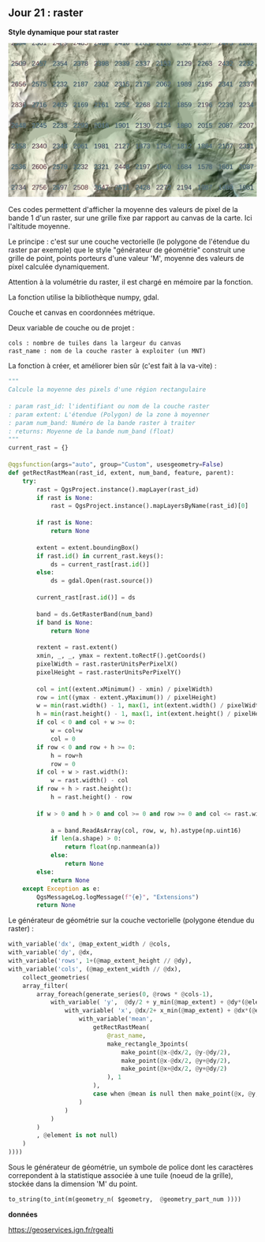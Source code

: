 ## Jour 21 : raster

__Style dynamique pour stat raster__

![Alt text](maps/30days2023-day21-raster.jpg)

Ces codes permettent d'afficher la moyenne des valeurs de pixel de la bande 1 d'un raster, sur une grille fixe par rapport au canvas de la carte. Ici l'altitude moyenne.

Le principe : c'est sur une couche vectorielle (le polygone de l'étendue du raster par exemple) que le style "générateur de géométrie" construit une grille de point, points porteurs d'une valeur 'M', moyenne des valeurs de pixel calculée dynamiquement. 

Attention à la volumétrie du raster, il est chargé en mémoire par la fonction.

La fonction utilise la bibliothèque numpy, gdal.

Couche et canvas en coordonnées métrique. 

Deux variable de couche ou de projet :
```
cols : nombre de tuiles dans la largeur du canvas
rast_name : nom de la couche raster à exploiter (un MNT)
```

La fonction à créer, et améliorer bien sûr (c'est fait à la va-vite) :
```python
"""
Calcule la moyenne des pixels d'une région rectangulaire

: param rast_id: l'identifiant ou nom de la couche raster
: param extent: L'étendue (Polygon) de la zone à moyenner
: param num_band: Numéro de la bande raster à traiter
: returns: Moyenne de la bande num_band (float)
"""
current_rast = {}

@qgsfunction(args="auto", group="Custom", usesgeometry=False)
def getRectRastMean(rast_id, extent, num_band, feature, parent):
    try:
        rast = QgsProject.instance().mapLayer(rast_id)
        if rast is None:
            rast = QgsProject.instance().mapLayersByName(rast_id)[0]

        if rast is None:
            return None

        extent = extent.boundingBox()
        if rast.id() in current_rast.keys():
            ds = current_rast[rast.id()]
        else:
            ds = gdal.Open(rast.source())

        current_rast[rast.id()] = ds

        band = ds.GetRasterBand(num_band)
        if band is None:
            return None

        rextent = rast.extent()
        xmin, _, _, ymax = rextent.toRectF().getCoords()
        pixelWidth = rast.rasterUnitsPerPixelX()
        pixelHeight = rast.rasterUnitsPerPixelY()

        col = int((extent.xMinimum() - xmin) / pixelWidth)
        row = int((ymax - extent.yMaximum()) / pixelHeight)
        w = min(rast.width() - 1, max(1, int(extent.width() / pixelWidth)))
        h = min(rast.height() - 1, max(1, int(extent.height() / pixelHeight)))
        if col < 0 and col + w >= 0:
            w = col+w
            col = 0
        if row < 0 and row + h >= 0:
            h = row+h
            row = 0
        if col + w > rast.width():
            w = rast.width() - col
        if row + h > rast.height():
            h = rast.height() - row

        if w > 0 and h > 0 and col >= 0 and row >= 0 and col <= rast.width() and row <= rast.height():

            a = band.ReadAsArray(col, row, w, h).astype(np.uint16)
            if len(a.shape) > 0:
                return float(np.nanmean(a))
            else:
                return None
        else:
            return None
    except Exception as e:
        QgsMessageLog.logMessage(f"{e}", "Extensions")
        return None
```

Le générateur de géométrie sur la couche vectorielle (polygone étendue du raster) :
```python
with_variable('dx', @map_extent_width / @cols,
with_variable('dy', @dx, 
with_variable('rows', 1+(@map_extent_height // @dy), 
with_variable('cols', (@map_extent_width // @dx), 
	collect_geometries(
	array_filter(
		array_foreach(generate_series(0, @rows * @cols-1),
			with_variable( 'y',  @dy/2 + y_min(@map_extent) + @dy*(@element // @cols), 
				with_variable( 'x', @dx/2+ x_min(@map_extent) + @dx*(@element % @cols), 
					with_variable('mean',
						getRectRastMean(
							@rast_name,  
							make_rectangle_3points(
								make_point(@x-@dx/2, @y-@dy/2),
								make_point(@x-@dx/2, @y+@dy/2), 
								make_point(@x+@dx/2, @y+@dy/2)
							), 1
						), 
						case when @mean is null then make_point(@x, @y, 0.0, null) else make_point(@x, @y, 0.0, @mean) end
					)  
				)
			)
		)
		, @element is not null) 
	)
)))) 

```

Sous le générateur de géométrie, un symbole de police dont les caractères correpondent à la statistique associée à une tuile (noeud de la grille), stockée dans la dimension 'M' du point.

```python
to_string(to_int(m(geometry_n( $geometry,  @geometry_part_num ))))
```
__données__

https://geoservices.ign.fr/rgealti